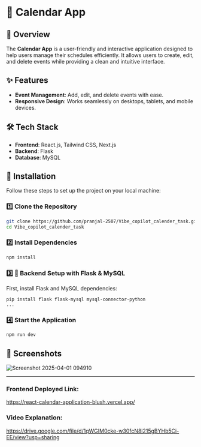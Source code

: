 # 📅 Calendar App

## 📝 Overview
The **Calendar App** is a user-friendly and interactive application designed to help users manage their schedules efficiently. It allows users to create, edit, and delete events while providing a clean and intuitive interface.

## ✨ Features
-  **Event Management**: Add, edit, and delete events with ease.
-  **Responsive Design**: Works seamlessly on desktops, tablets, and mobile devices.

## 🛠️ Tech Stack
- **Frontend**: React.js, Tailwind CSS, Next.js
- **Backend**: Flask
- **Database**: MySQL


## 🚀 Installation
Follow these steps to set up the project on your local machine:

### 1️⃣ Clone the Repository
```sh
git clone https://github.com/pranjal-2507/Vibe_copilot_calender_task.git
cd Vibe_copilot_calender_task
```

### 2️⃣ Install Dependencies
```sh
npm install
```

### 3️⃣ 🔧 Backend Setup with Flask & MySQL
First, install Flask and MySQL dependencies:
```
pip install flask flask-mysql mysql-connector-python
...
```


### 4️⃣ Start the Application
```sh
npm run dev
```


## 📸 Screenshots
![Screenshot 2025-04-01 094910](https://github.com/user-attachments/assets/aa49769e-7855-45e4-bd95-2261e8f94474)


---

### Frontend Deployed Link: 
https://react-calendar-application-blush.vercel.app/


### Video Explanation: 
https://drive.google.com/file/d/1qWGIM0cke-w30fcN8l215gBYHb5Ci-EE/view?usp=sharing
